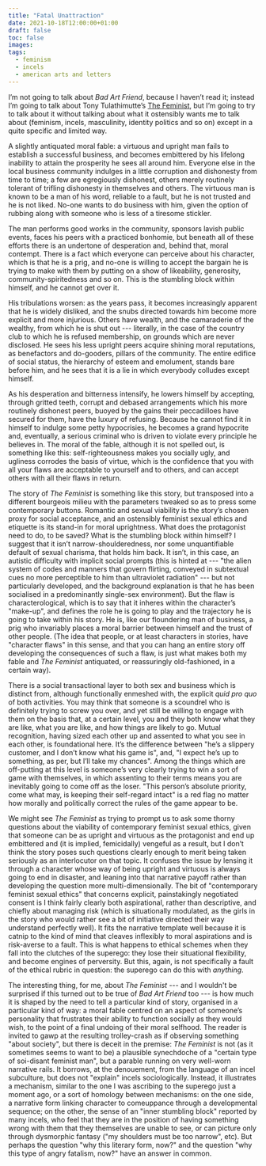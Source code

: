 ```yaml
---
title: "Fatal Unattraction"
date: 2021-10-18T12:00:00+01:00
draft: false
toc: false
images:
tags: 
  - feminism
  - incels
  - american arts and letters
---
```

I’m not going to talk about _Bad Art Friend_, because I haven’t read it; instead I’m going to talk about Tony Tulathimutte’s [The Feminist](https://www.nplusonemag.com/issue-35/fiction-drama/the-feminist/), but I’m going to try to talk about it without talking about what it ostensibly wants me to talk about (feminism, incels, masculinity, identity politics and so on) except in a quite specific and limited way.

A slightly antiquated moral fable: a virtuous and upright man fails to establish a successful business, and becomes embittered by his lifelong inability to attain the prosperity he sees all around him. Everyone else in the local business community indulges in a little corruption and dishonesty from time to time; a few are egregiously dishonest, others merely routinely tolerant of trifling dishonesty in themselves and others. The virtuous man is known to be a man of his word, reliable to a fault, but he is not trusted and he is not liked. No-one wants to do business with him, given the option of rubbing along with someone who is less of a tiresome stickler.

The man performs good works in the community, sponsors lavish public events, faces his peers with a practiced bonhomie, but beneath all of these efforts there is an undertone of desperation and, behind that, moral contempt. There is a fact which everyone can perceive about his character, which is that he is a prig, and no-one is willing to accept the bargain he is trying to make with them by putting on a show of likeability, generosity, community-spiritedness and so on. This is the stumbling block within himself, and he cannot get over it.

His tribulations worsen: as the years pass, it becomes increasingly apparent that he is widely disliked, and the snubs directed towards him become more explicit and more injurious. Others have wealth, and the camaraderie of the wealthy, from which he is shut out --- literally, in the case of the country club to which he is refused membership, on grounds which are never disclosed. He sees his less upright peers acquire shining moral reputations, as benefactors and do-gooders, pillars of the community. The entire edifice of social status, the hierarchy of esteem and emolument, stands bare before him, and he sees that it is a lie in which everybody colludes except himself.

As his desperation and bitterness intensify, he lowers himself by accepting, through gritted teeth, corrupt and debased arrangements which his more routinely dishonest peers, buoyed by the gains their peccadilloes have secured for them, have the luxury of refusing. Because he cannot find it in himself to indulge some petty hypocrisies, he becomes a grand hypocrite and, eventually, a serious criminal who is driven to violate every principle he believes in. The moral of the fable, although it is not spelled out, is something like this: self-righteousness makes you socially ugly, and ugliness corrodes the basis of virtue, which is the confidence that you with all your flaws are acceptable to yourself and to others, and can accept others with all their flaws in return.

The story of _The Feminist_ is something like this story, but transposed into a different bourgeois milieu with the parameters tweaked so as to press some contemporary buttons. Romantic and sexual viability is the story’s chosen proxy for social acceptance, and an ostensibly feminist sexual ethics and etiquette is its stand-in for moral uprightness. What does the protagonist need to do, to be saved? What is the stumbling block within himself? I suggest that it isn’t narrow-shoulderedness, nor some unquantifiable default of sexual charisma, that holds him back. It isn’t, in this case, an autistic difficulty with implicit social prompts (this is hinted at --- "the alien system of codes and manners that govern flirting, conveyed in subtextual cues no more perceptible to him than ultraviolet radiation" --- but not particularly developed, and the background explanation is that he has been socialised in a predominantly single-sex environment). But the flaw is characterological, which is to say that it inheres within the character’s "make-up", and defines the role he is going to play and the trajectory he is going to take within his story. He is, like our floundering man of business, a prig who invariably places a moral barrier between himself and the trust of other people. (The idea that people, or at least characters in stories, have "character flaws" in this sense, and that you can hang an entire story off developing the consequences of such a flaw, is just what makes both my fable and _The Feminist_ antiquated, or reassuringly old-fashioned, in a certain way).

There is a social transactional layer to both sex and business which is distinct from, although functionally enmeshed with, the explicit _quid pro quo_ of both activities. You may think that someone is a scoundrel who is definitely trying to screw you over, and yet still be willing to engage with them on the basis that, at a certain level, you and they both know what they are like, what you are like, and how things are likely to go. Mutual recognition, having sized each other up and assented to what you see in each other, is foundational here. It’s the difference between "he’s a slippery customer, and I don’t know what his game is", and, "I expect he’s up to something, as per, but I’ll take my chances". Among the things which are off-putting at this level is someone’s very clearly trying to win a sort of game with themselves, in which assenting to their terms means you are inevitably going to come off as the loser. "This person’s absolute priority, come what may, is keeping their self-regard intact" is a red flag no matter how morally and politically correct the rules of the game appear to be.

We might see _The Feminist_ as trying to prompt us to ask some thorny questions about the viability of contemporary feminist sexual ethics, given that someone can be as upright and virtuous as the protagonist and end up embittered and (it is implied, femicidally) vengeful as a result, but I don’t think the story poses such questions clearly enough to merit being taken seriously as an interlocutor on that topic. It confuses the issue by lensing it through a character whose way of being upright and virtuous is always going to end in disaster, and leaning into that narrative payoff rather than developing the question more multi-dimensionally. The bit of "contemporary feminist sexual ethics" that concerns explicit, painstakingly negotiated consent is I think fairly clearly both aspirational, rather than descriptive, and chiefly about managing risk (which is situationally modulated, as the girls in the story who would rather see a bit of initiative directed their way understand perfectly well). It fits the narrative template well because it is catnip to the kind of mind that cleaves inflexibly to moral aspirations and is risk-averse to a fault. This is what happens to ethical schemes when they fall into the clutches of the superego: they lose their situational flexibility, and become engines of perversity. But this, again, is not specifically a fault of the ethical rubric in question: the superego can do this with _anything_.

The interesting thing, for me, about _The Feminist_ --- and I wouldn't be surprised if this turned out to be true of _Bad Art Friend_ too --- is how much it is shaped by the need to tell a particular kind of story, organised in a particular kind of way: a moral fable centred on an aspect of someone’s personality that frustrates their ability to function socially as they would wish, to the point of a final undoing of their moral selfhood. The reader is invited to gawp at the resulting trolley-crash as if observing something "about society", but there is deceit in the premise: _The Feminist_ is not (as it sometimes seems to want to be) a plausible synechdoche of a "certain type of soi-disant feminist man", but a parable running on very well-worn narrative rails. It borrows, at the denouement, from the language of an incel subculture, but does not "explain" incels sociologically. Instead, it illustrates a mechanism, similar to the one I was ascribing to the superego just a moment ago, or a sort of homology between mechanisms: on the one side, a narrative form linking character to comeuppance through a developmental sequence; on the other, the sense of an "inner stumbling block" reported by many incels, who feel that they are in the position of having something wrong with them that they themselves are unable to see, or can picture only through dysmorphic fantasy ("my shoulders must be too narrow", etc). But perhaps the question "why this literary form, now?" and the question "why this type of angry fatalism, now?" have an answer in common.